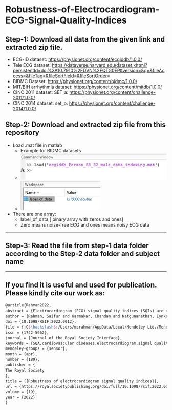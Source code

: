 # Robustness-of-Electrocardiogram-ECG-Signal-Quality-Indices

## Step-1: Download all data from the given link and extracted zip file.

- ECG-ID dataset: https://physionet.org/content/ecgiddb/1.0.0/
- Tele ECG dataset: https://dataverse.harvard.edu/dataset.xhtml?persistentId=doi%3A10.7910%2FDVN%2FQTG0EP&version=&q=&fileAccess=&fileTag=&fileSortField=&fileSortOrder=
-  BIDMC Dataset: https://physionet.org/content/bidmc/1.0.0/
- MIT/BIH arrhythmia dataset: https://physionet.org/content/mitdb/1.0.0/
- CINC 2011 dataset: SET_a: https://physionet.org/content/challenge-2011/1.0.0/
- CINC 2014 dataset: set_p: https://physionet.org/content/challenge-2014/1.0.0/

## Step-2:  Download and extracted zip file from this repository
- Load .mat file in matlab
    -   Example for BIDMC datasets
    -   ![Screenshot](load_mat.JPG)
    -    ![Screenshot](mat_workplace.JPG)
- There are one array:
    - label_of_data,[ binary array with zeros and ones]
    - Zero means noise-free ECG and ones means noisy ECG data
---
## Step-3: Read the file from step-1 data folder according to the Step-2 data folder and subject name
---
## If you find it is useful and used for publication. Please kindly cite our work as:

```latex
@article{Rahman2022,
abstract = {Electrocardiogram (ECG) signal quality indices (SQIs) are essential for improving diagnostic accuracy and reliability of ECG analysis systems. In various practical applications, the ECG signals are...},
author = {Rahman, Saifur and Karmakar, Chandan and Natgunanathan, Iynkaran and Yearwood, John and Palaniswami, Marimuthu},
doi = {10.1098/RSIF.2022.0012},
file = {:C$\backslash$:/Users/msrahman/AppData/Local/Mendeley Ltd./Mendeley Desktop/Downloaded/Rahman et al. - 2022 - Robustness of electrocardiogram signal quality indices.pdf:pdf},
issn = {1742-5662},
journal = {Journal of the Royal Society Interface},
keywords = {SQA,cardiovascular diseases,electrocardiogram,signal quality indices,statistical signal quality indices,threshold‌},
mendeley-groups = {sensor},
month = {apr},
number = {189},
publisher = {
The Royal Society
},
title = {{Robustness of electrocardiogram signal quality indices}},
url = {https://royalsocietypublishing.org/doi/full/10.1098/rsif.2022.0012},
volume = {19},
year = {2022}
}
```
